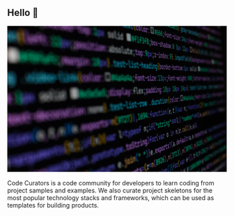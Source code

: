 ## Hello 👋

![Banner Image](https://raw.githubusercontent.com/codecuratorz/.github/main/profile/WwdCgO_VA-unsplash.jpg)

Code Curators is a code community for developers to learn coding from project samples and examples. 
We also curate project skeletons for the most popular technology stacks and frameworks, which can be used as templates for building products. 
